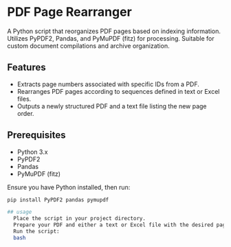 # PDF Page Rearranger

A Python script that reorganizes PDF pages based on indexing information. Utilizes PyPDF2, Pandas, and PyMuPDF (fitz) for processing. Suitable for custom document compilations and archive organization.

## Features

- Extracts page numbers associated with specific IDs from a PDF.
- Rearranges PDF pages according to sequences defined in text or Excel files.
- Outputs a newly structured PDF and a text file listing the new page order.

## Prerequisites

- Python 3.x
- PyPDF2
- Pandas
- PyMuPDF (fitz)

Ensure you have Python installed, then run:

```bash
pip install PyPDF2 pandas pymupdf

## usage
  Place the script in your project directory.
  Prepare your PDF and either a text or Excel file with the desired page order.
  Run the script:
  bash
   
